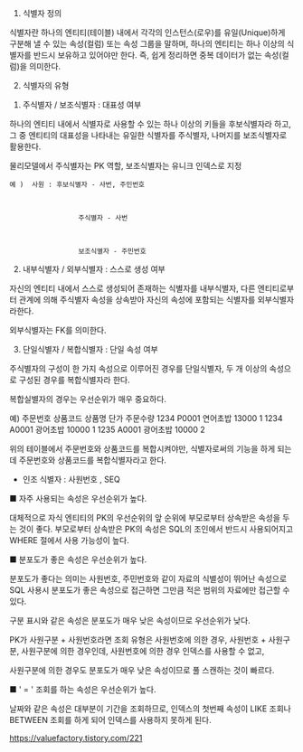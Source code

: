 1. 식별자 정의

식별자란 하나의 엔티티(테이블) 내에서 각각의 인스턴스(로우)를 유일(Unique)하게 구분해 낼 수 있는 속성(컬럼) 또는 속성 그룹을 말하며, 하나의 엔티티는 하나 이상의 식별자를 반드시 보유하고 있어야만 한다. 즉, 쉽게 정리하면 중복 데이터가 없는 속성(컬럼)을 의미한다.





2. 식별자의 유형

1) 주식별자 / 보조식별자 : 대표성 여부

하나의 엔티티 내에서 식별자로 사용할 수 있는 하나 이상의 키들을 후보식별자라 하고, 그 중 엔티티의 대표성을 나타내는 유일한 식별자를 주식별자, 나머지를 보조식별자로 활용한다.

물리모델에서 주식별자는 PK 역할, 보조식별자는 유니크 인덱스로 지정



    예 )  사원 : 후보식별자 - 사번, 주민번호



                     주식별자 - 사번



                     보조식별자 - 주민번호 





2) 내부식별자 / 외부식별자 : 스스로 생성 여부

자신의 엔티티 내에서 스스로 생성되어 존재하는 식별자를 내부식별자, 다른 엔티티로부터 관계에 의해 주식별자 속성을 상속받아 자신의 속성에 포함되는 식별자를 외부식별자라한다.

외부식별자는 FK를 의미한다. 





3) 단일식별자 / 복합식별자 : 단일 속성 여부

주식별자의 구성이 한 가지 속성으로 이루어진 경우를 단일식별자, 두 개 이상의 속성으로 구성된 경우를 복합식별자라 한다.



복합실별자의 경우는 우선순위가 매우 중요하다. 

예)
  주문번호  상품코드  상품명   단가     주문수량
  1234    P0001  연어초밥  13000    1
  1234    A0001  광어초밥  10000    1
  1235    A0001  광어초밥  10000    2



위의 테이블에서 주문번호와 상품코드를 복합시켜야만, 식별자로써의 기능을 하게 되는데 주문번호와 상품코드를 복합식별자라고 한다.


+ 인조 식별자 : 사원번호 , SEQ



■ 자주 사용되는 속성은 우선순위가 높다. 

대체적으로 자식 엔티티의 PK의 우선순위의 앞 순위에 부모로부터 상속받은 속성을 두는 것이 좋다. 부모로부터 상속받은 PK의 속성은 SQL의 조인에서 반드시 사용되어지고 WHERE 절에서 사용 가능성이 높다.

  

■ 분포도가 좋은 속성은 우선순위가 높다.

분포도가 좋다는 의미는 사원번호, 주민번호와 같이 자료의 식별성이 뛰어난 속성으로 SQL 사용시 분포도가 좋은 속성으로 접근하면 그만큼 적은 범위의 자료에만 접근할 수 있다.

구분 표시와 같은 속성은 분포도가 매우 낮은 속성이므로 우선순위가 낮다. 

PK가 사원구분 + 사원번호라면 조회 유형은 사원번호에 의한 경우, 사원번호 + 사원구분, 사원구분에 의한 경우인데, 사원번호에 의한 경우 인덱스를 사용할 수 없고,

사원구분에 의한 경우도 분포도가 매우 낮은 속성이므로 풀 스캔하는 것이 빠르다. 





■ ' = ' 조회를 하는 속성은 우선순위가 높다.

날짜와 같은 속성은 대부분이 기간을 조회하므로, 인덱스의 첫번째 속성이 LIKE 조회나 BETWEEN 조회를 하게 되어 인덱스를 사용하지 못하게 된다. 

 
 
 https://valuefactory.tistory.com/221
